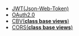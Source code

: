 - [JWT(Json-Web-Token)](https://github.com/Illidan877/flight/tree/master/JWT)
- [OAuth2.0](https://github.com/Illidan877/flight/tree/master/OAuth%202.0)
- [CBV(**class base views**)](https://github.com/Illidan877/flight/tree/master/CBV)
- [CORS(**class base views**)](https://github.com/Illidan877/flight/tree/master/CORS)







